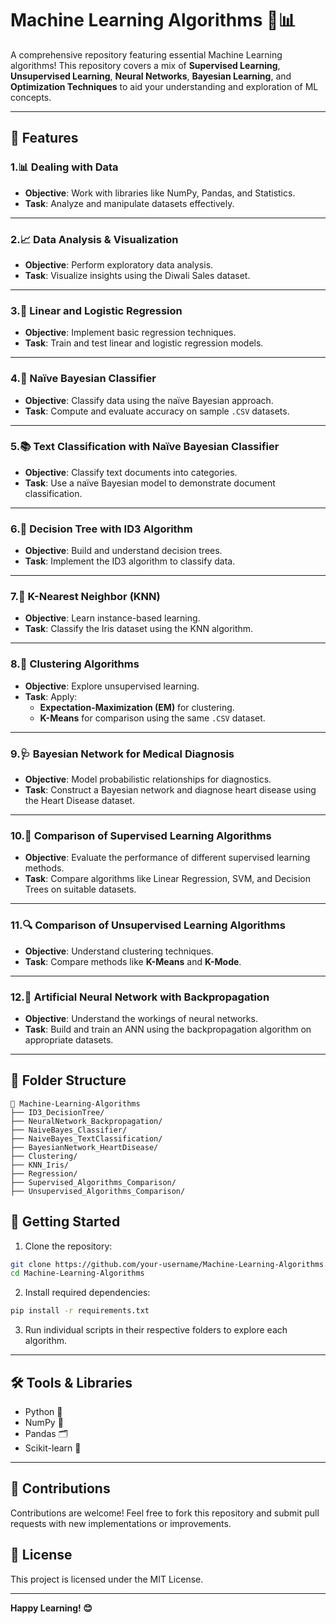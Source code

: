 # Machine Learning Algorithms 🤖📊

A comprehensive repository featuring essential Machine Learning algorithms! This repository covers a mix of **Supervised Learning**, **Unsupervised Learning**, **Neural Networks**, **Bayesian Learning**, and **Optimization Techniques** to aid your understanding and exploration of ML concepts.

---

## 📝 Features

### 1.📊 Dealing with Data
- **Objective**: Work with libraries like NumPy, Pandas, and Statistics.
- **Task**: Analyze and manipulate datasets effectively.

---

### 2.📈 Data Analysis & Visualization
- **Objective**: Perform exploratory data analysis.
- **Task**: Visualize insights using the Diwali Sales dataset.

---

### 3.🔢 Linear and Logistic Regression
- **Objective**: Implement basic regression techniques.
- **Task**: Train and test linear and logistic regression models.

---

### 4.🧮 Naïve Bayesian Classifier
- **Objective**: Classify data using the naïve Bayesian approach.
- **Task**: Compute and evaluate accuracy on sample `.CSV` datasets.

---

### 5.📚 Text Classification with Naïve Bayesian Classifier
- **Objective**: Classify text documents into categories.
- **Task**: Use a naïve Bayesian model to demonstrate document classification.

---

### 6.🌳 Decision Tree with ID3 Algorithm
- **Objective**: Build and understand decision trees.
- **Task**: Implement the ID3 algorithm to classify data.

---

### 7.🌸 K-Nearest Neighbor (KNN)
- **Objective**: Learn instance-based learning.
- **Task**: Classify the Iris dataset using the KNN algorithm.

---

### 8.🧩 Clustering Algorithms
- **Objective**: Explore unsupervised learning.
- **Task**: Apply:
  - **Expectation-Maximization (EM)** for clustering.
  - **K-Means** for comparison using the same `.CSV` dataset.

---

### 9.🩺 Bayesian Network for Medical Diagnosis
- **Objective**: Model probabilistic relationships for diagnostics.
- **Task**: Construct a Bayesian network and diagnose heart disease using the Heart Disease dataset.

---

### 10.🧪 Comparison of Supervised Learning Algorithms
- **Objective**: Evaluate the performance of different supervised learning methods.
- **Task**: Compare algorithms like Linear Regression, SVM, and Decision Trees on suitable datasets.

---

### 11.🔍 Comparison of Unsupervised Learning Algorithms
- **Objective**: Understand clustering techniques.
- **Task**: Compare methods like **K-Means** and **K-Mode**.

---

### 12.🤖 Artificial Neural Network with Backpropagation
- **Objective**: Understand the workings of neural networks.
- **Task**: Build and train an ANN using the backpropagation algorithm on appropriate datasets.

---

## 📂 Folder Structure

```plaintext
📁 Machine-Learning-Algorithms
├── ID3_DecisionTree/
├── NeuralNetwork_Backpropagation/
├── NaiveBayes_Classifier/
├── NaiveBayes_TextClassification/
├── BayesianNetwork_HeartDisease/
├── Clustering/
├── KNN_Iris/
├── Regression/
├── Supervised_Algorithms_Comparison/
├── Unsupervised_Algorithms_Comparison/
```

## 🚀 Getting Started  

1. Clone the repository:  
```bash
git clone https://github.com/your-username/Machine-Learning-Algorithms.git
cd Machine-Learning-Algorithms
```
2. Install required dependencies:

```bash
pip install -r requirements.txt
```
3. Run individual scripts in their respective folders to explore each algorithm.

---

## 🛠 Tools & Libraries

- Python 🐍  
- NumPy 📐  
- Pandas 🗂  
- Scikit-learn 🤖  

---

## 🤝 Contributions

Contributions are welcome! Feel free to fork this repository and submit pull requests with new implementations or improvements.

## 📜 License

This project is licensed under the MIT License.

---

**Happy Learning! 😊**

   
